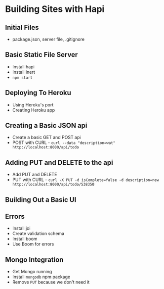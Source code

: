# Building Sites with Hapi

## Initial Files
* package.json, server file, .gitignore

## Basic Static File Server

* Install hapi
* Install inert
* `npm start`

## Deploying To Heroku

* Using Heroku's port
* Creating Heroku app

## Creating a Basic JSON api

* Create a basic GET and POST api
* POST with CURL - `curl --data "description=wat" http://localhost:8000/api/todo`

## Adding PUT and DELETE to the api

* Add PUT and DELETE
* PUT with CURL - `curl -X PUT -d isComplete=false -d description=new http://localhost:8000/api/todo/538350`

## Building Out a Basic UI

## Errors

* Install joi
* Create validation schema
* Install boom
* Use Boom for errors

## Mongo Integration

* Get Mongo running
* Install `mongodb` npm package
* Remove `PUT` because we don't need it
